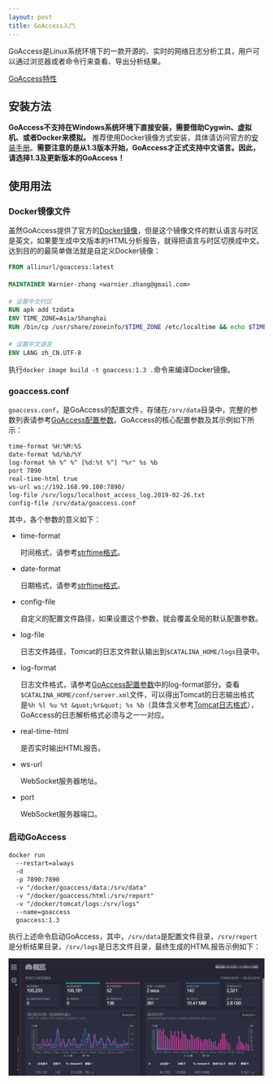 ```yaml
---
layout: post
title: GoAccess入门
---
```


GoAccess是Linux系统环境下的一款开源的、实时的网络日志分析工具，用户可以通过浏览器或者命令行来查看、导出分析结果。

[GoAccess特性][1]

## 安装方法

**GoAccess不支持在Windows系统环境下直接安装，需要借助Cygwin、虚拟机、或者Docker来模拟。** 推荐使用Docker镜像方式安装，具体请访问官方的[安装手册][2]。**需要注意的是从1.3版本开始，GoAccess才正式支持中文语言。因此，请选择1.3及更新版本的GoAccess！**

## 使用用法

### Docker镜像文件

虽然GoAccess提供了官方的[Docker镜像][3]，但是这个镜像文件的默认语言与时区是英文，如果要生成中文版本的HTML分析报告，就得把语言与时区切换成中文。达到目的的最简单做法就是自定义Docker镜像：

```dockerfile
FROM allinurl/goaccess:latest

MAINTAINER Warnier-zhang <warnier.zhang@gmail.com>

# 设置中文时区
RUN apk add tzdata
ENV TIME_ZONE=Asia/Shanghai
RUN /bin/cp /usr/share/zoneinfo/$TIME_ZONE /etc/localtime && echo $TIME_ZONE > /etc/timezone

# 设置中文语言
ENV LANG zh_CN.UTF-8
```

执行`docker image build -t goaccess:1.3 .`命令来编译Docker镜像。

### goaccess.conf 

`goaccess.conf`，是GoAccess的配置文件，存储在`/srv/data`目录中，完整的参数列表请参考[GoAccess配置参数][4]。GoAccess的核心配置参数及其示例如下所示：

```text
time-format %H:%M:%S
date-format %d/%b/%Y
log-format %h %^ %^ [%d:%t %^] "%r" %s %b
port 7890
real-time-html true
ws-url ws://192.168.99.100:7890/
log-file /srv/logs/localhost_access_log.2019-02-26.txt
config-file /srv/data/goaccess.conf
```

其中，各个参数的意义如下：

* time-format 
  
    时间格式，请参考[strftime格式][5]。
    
* date-format 

    日期格式，请参考[strftime格式][5]。

* config-file 
  
    自定义的配置文件路径，如果设置这个参数，就会覆盖全局的默认配置参数。
    
* log-file 
  
    日志文件路径，Tomcat的日志文件默认输出到`$CATALINA_HOME/logs`目录中。
    
* log-format 

    日志文件格式，请参考[GoAccess配置参数][6]中的log-format部分。查看`$CATALINA_HOME/conf/server.xml`文件，可以得出Tomcat的日志输出格式是`%h %l %u %t &quot;%r&quot; %s %b`（具体含义参考[Tomcat日志格式][7]），GoAccess的日志解析格式必须与之一一对应。
    
* real-time-html 

    是否实时输出HTML报告。
    
* ws-url 
  
    WebSocket服务器地址。
    
* port 

    WebSocket服务器端口。

### 启动GoAccess

```text
docker run 
  --restart=always 
  -d 
  -p 7890:7890 
  -v "/docker/goaccess/data:/srv/data"         
  -v "/docker/goaccess/html:/srv/report"       
  -v "/docker/tomcat/logs:/srv/logs"           
  --name=goaccess 
  goaccess:1.3
```

执行上述命令启动GoAccess，其中，`/srv/data`是配置文件目录，`/srv/report`是分析结果目录，`/srv/logs`是日志文件目录，最终生成的HTML报告示例如下：

![GoAccess分析报告][8]

[1]: https://goaccess.io/features
[2]: https://goaccess.io/download#docker
[3]: https://hub.docker.com/r/allinurl/goaccess
[4]: https://raw.githubusercontent.com/allinurl/goaccess/master/config/goaccess.conf
[5]: https://www.php.net/manual/zh/function.strftime.php
[6]: https://goaccess.io/man#options
[7]: https://tomcat.apache.org/tomcat-7.0-doc/api/org/apache/catalina/valves/AccessLogValve.html
[8]: ../images/2019/4/3/1.png